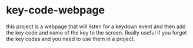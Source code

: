 # key-code-webpage

this project is a webpage that will listen for a keydown event and then add the key code and name of the key to the screen. Really useful if you forget the key codes and you need to use them in a project.
